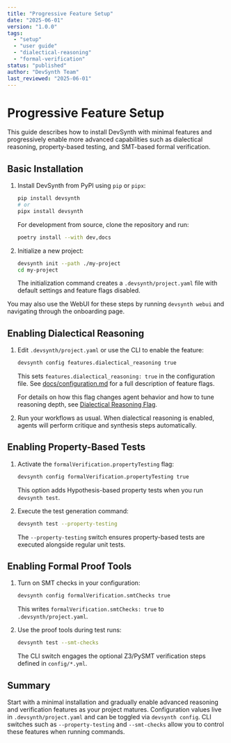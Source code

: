 ```yaml
---
title: "Progressive Feature Setup"
date: "2025-06-01"
version: "1.0.0"
tags:
  - "setup"
  - "user guide"
  - "dialectical-reasoning"
  - "formal-verification"
status: "published"
author: "DevSynth Team"
last_reviewed: "2025-06-01"
---
```


# Progressive Feature Setup

This guide describes how to install DevSynth with minimal features and progressively enable more advanced capabilities such as dialectical reasoning, property-based testing, and SMT-based formal verification.

## Basic Installation

1. Install DevSynth from PyPI using `pip` or `pipx`:

   ```bash
   pip install devsynth
   # or
   pipx install devsynth
   ```

   For development from source, clone the repository and run:

   ```bash
   poetry install --with dev,docs
   ```

2. Initialize a new project:

   ```bash
   devsynth init --path ./my-project
   cd my-project
   ```

   The initialization command creates a `.devsynth/project.yaml` file with default settings and feature flags disabled.

You may also use the WebUI for these steps by running `devsynth webui` and navigating through the onboarding page.

## Enabling Dialectical Reasoning

1. Edit `.devsynth/project.yaml` or use the CLI to enable the feature:

   ```bash
   devsynth config features.dialectical_reasoning true
   ```

   This sets `features.dialectical_reasoning: true` in the configuration file. See [docs/configuration.md](../configuration.md) for a full description of feature flags.

   For details on how this flag changes agent behavior and how to tune reasoning depth, see [Dialectical Reasoning Flag](../architecture/dialectical_reasoning.md#dialectical-reasoning-flag).

2. Run your workflows as usual. When dialectical reasoning is enabled, agents will perform critique and synthesis steps automatically.

## Enabling Property-Based Tests

1. Activate the `formalVerification.propertyTesting` flag:

   ```bash
   devsynth config formalVerification.propertyTesting true
   ```

   This option adds Hypothesis-based property tests when you run `devsynth test`.

2. Execute the test generation command:

   ```bash
   devsynth test --property-testing
   ```

   The `--property-testing` switch ensures property-based tests are executed alongside regular unit tests.

## Enabling Formal Proof Tools

1. Turn on SMT checks in your configuration:

   ```bash
   devsynth config formalVerification.smtChecks true
   ```

   This writes `formalVerification.smtChecks: true` to `.devsynth/project.yaml`.

2. Use the proof tools during test runs:

   ```bash
   devsynth test --smt-checks
   ```

   The CLI switch engages the optional Z3/PySMT verification steps defined in `config/*.yml`.

## Summary

Start with a minimal installation and gradually enable advanced reasoning and verification features as your project matures. Configuration values live in `.devsynth/project.yaml` and can be toggled via `devsynth config`. CLI switches such as `--property-testing` and `--smt-checks` allow you to control these features when running commands.


